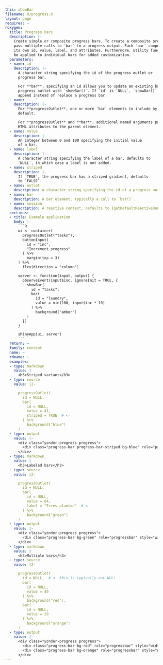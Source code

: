 ```yaml
---
this: showBar
filename: R/progress.R
layout: page
requires: ~
roxygen:
  title: Progress bars
  description: |-
    Create simple or composite progress bars. To create a composite progress bar
    pass multiple calls to `bar` to a progress output. Each `bar` component has
    its own id, value, label, and attributes. Furthermore, utility functions may
    be applied to individual bars for added customization.
  parameters:
  - name: id
    description: |-
      A character string specifying the id of the progress outlet or
      progress bar.

      For **bar**, specifying an id allows you to update an existing bar in a
      progress outlet with `showBar()`. If `id` is `NULL`, `showBar()` will
      append instead of replace a progress bar.
  - name: '...'
    description: |-
      For **progressOutlet**, one or more `bar` elements to include by
      default.

      For **progressOutlet** and **bar**, additional named arguments passed as
      HTML attributes to the parent element.
  - name: value
    description: |-
      An integer between 0 and 100 specifying the initial value
      of a bar.
  - name: label
    description: |-
      A character string specifying the label of a bar, defaults to
      `NULL`, in which case a label is not added.
  - name: striped
    description: |-
      If `TRUE`, the progress bar has a striped gradient, defaults
      to `FALSE`.
  - name: outlet
    description: A character string specifying the id of a progress outlet.
  - name: bar
    description: A bar element, typically a call to `bar()`.
  - name: session
    description: A reactive context, defaults to [getDefaultReactiveDomain()](/yonder/0.0.5/getDefaultReactiveDomain.html).
  sections:
  - title: Example application
    body: |-
      ```R
      ui <- container(
        progressOutlet("tasks"),
        buttonInput(
          id = "inc",
          "Increment progress"
        ) %>%
          margin(top = 3)
      ) %>%
        flex(direction = "column")

      server <- function(input, output) {
        observeEvent(input$inc, ignoreInit = TRUE, {
          showBar(
            id = "tasks",
            bar(
              id = "laundry",
              value = min(100, input$inc * 10)
            ) %>%
              background("amber")
          )
        })
      }

      shinyApp(ui, server)
      ```
  return: ~
  family: content
  name: ~
  rdname: ~
  examples:
  - type: markdown
    value: |
      <h3>Striped variant</h3>
  - type: source
    value: |2-

      progressOutlet(
        id = NULL,
        bar(
          id = NULL,
          value = 41,
          striped = TRUE  # <-
        ) %>%
          background("blue")
      )
  - type: output
    value: |-
      <div class="yonder-progress progress">
        <div class="progress-bar progress-bar-striped bg-blue" role="progressbar" style="width: 41%" aria-valuemin="0" aria-valuemax="100"></div>
      </div>
  - type: markdown
    value: |
      <h3>Labeled bars</h3>
  - type: source
    value: |2-

      progressOutlet(
        id = NULL,
        bar(
          id = NULL,
          value = 64,
          label = "Trees planted"  # <-
        ) %>%
          background("green")
      )
  - type: output
    value: |-
      <div class="yonder-progress progress">
        <div class="progress-bar bg-green" role="progressbar" style="width: 64%" aria-valuemin="0" aria-valuemax="100">Trees planted</div>
      </div>
  - type: markdown
    value: |
      <h3>Multiple bars</h3>
  - type: source
    value: |2-

      progressOutlet(
        id = NULL,  # <- this is typically not NULL
        bar(
          id = NULL,
          value = 40
        ) %>%
          background("red"),
        bar(
          id = NULL,
          value = 20
        ) %>%
          background("orange")
      )
  - type: output
    value: |-
      <div class="yonder-progress progress">
        <div class="progress-bar bg-red" role="progressbar" style="width: 40%" aria-valuemin="0" aria-valuemax="100"></div>
        <div class="progress-bar bg-orange" role="progressbar" style="width: 20%" aria-valuemin="0" aria-valuemax="100"></div>
      </div>
---
```

